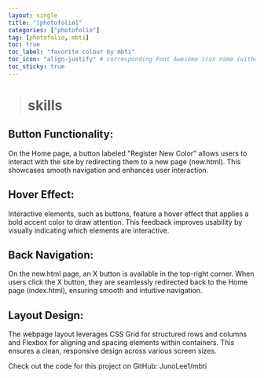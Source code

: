 ```yaml
---
layout: single
title: "[photofolio]"
categories: ["photofolio"]
tag: [photofolio, mbti]
toc: true
toc_label: "favorite colour by mbti"
toc_icon: "align-justify" # corresponding Font Awesome icon name (without fa prefix)
toc_sticky: true
---
```


> # skills
 ## Button Functionality:
On the Home page, a button labeled "Register New Color" allows users to interact with the site by redirecting them to a new page (new.html). This showcases smooth navigation and enhances user interaction.
 ## Hover Effect:
Interactive elements, such as buttons, feature a hover effect that applies a bold accent color to draw attention. This feedback improves usability by visually indicating which elements are interactive.
## Back Navigation:
On the new.html page, an X button is available in the top-right corner. When users click the X button, they are seamlessly redirected back to the Home page (index.html), ensuring smooth and intuitive navigation.
## Layout Design:
The webpage layout leverages CSS Grid for structured rows and columns and Flexbox for aligning and spacing elements within containers. This ensures a clean, responsive design across various screen sizes.

Check out the code for this project on GitHub: JunoLee1/mbti